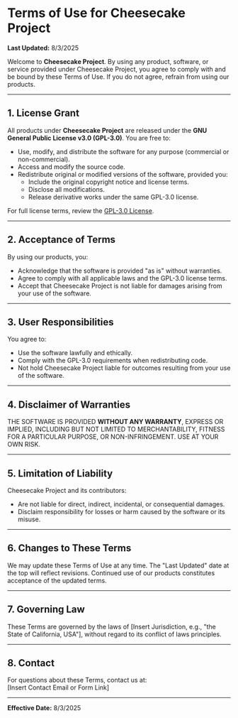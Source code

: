 # Terms of Use for Cheesecake Project

**Last Updated:** 8/3/2025

Welcome to **Cheesecake Project**. By using any product, software, or service provided under Cheesecake Project, you agree to comply with and be bound by these Terms of Use. If you do not agree, refrain from using our products.

---

## 1. **License Grant**
All products under **Cheesecake Project** are released under the **GNU General Public License v3.0 (GPL-3.0)**. You are free to:  
- Use, modify, and distribute the software for any purpose (commercial or non-commercial).  
- Access and modify the source code.  
- Redistribute original or modified versions of the software, provided you:  
  - Include the original copyright notice and license terms.  
  - Disclose all modifications.  
  - Release derivative works under the same GPL-3.0 license.  

For full license terms, review the [GPL-3.0 License](https://www.gnu.org/licenses/gpl-3.0.en.html).

---

## 2. **Acceptance of Terms**
By using our products, you:  
- Acknowledge that the software is provided "as is" without warranties.  
- Agree to comply with all applicable laws and the GPL-3.0 license terms.  
- Accept that Cheesecake Project is not liable for damages arising from your use of the software.  

---

## 3. **User Responsibilities**  
You agree to:  
- Use the software lawfully and ethically.  
- Comply with the GPL-3.0 requirements when redistributing code.  
- Not hold Cheesecake Project liable for outcomes resulting from your use of the software.  

---

## 4. **Disclaimer of Warranties**  
THE SOFTWARE IS PROVIDED **WITHOUT ANY WARRANTY**, EXPRESS OR IMPLIED, INCLUDING BUT NOT LIMITED TO MERCHANTABILITY, FITNESS FOR A PARTICULAR PURPOSE, OR NON-INFRINGEMENT. USE AT YOUR OWN RISK.

---

## 5. **Limitation of Liability**  
Cheesecake Project and its contributors:  
- Are not liable for direct, indirect, incidental, or consequential damages.  
- Disclaim responsibility for losses or harm caused by the software or its misuse.  

---

## 6. **Changes to These Terms**  
We may update these Terms of Use at any time. The "Last Updated" date at the top will reflect revisions. Continued use of our products constitutes acceptance of the updated terms.

---

## 7. **Governing Law**  
These Terms are governed by the laws of [Insert Jurisdiction, e.g., "the State of California, USA"], without regard to its conflict of laws principles.

---

## 8. **Contact**  
For questions about these Terms, contact us at:  
[Insert Contact Email or Form Link]  

---

**Effective Date:** 8/3/2025